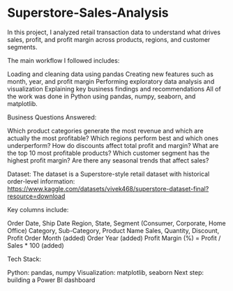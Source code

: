 # Superstore-Sales-Analysis
In this project, I analyzed retail transaction data to understand what drives sales, profit, and profit margin across products, regions, and customer segments.

The main workflow I followed includes:

Loading and cleaning data using pandas
Creating new features such as month, year, and profit margin
Performing exploratory data analysis and visualization
Explaining key business findings and recommendations
All of the work was done in Python using pandas, numpy, seaborn, and matplotlib.

Business Questions Answered:

Which product categories generate the most revenue and which are actually the most profitable?
Which regions perform best and which ones underperform?
How do discounts affect total profit and margin?
What are the top 10 most profitable products?
Which customer segment has the highest profit margin?
Are there any seasonal trends that affect sales?

Dataset:
The dataset is a Superstore-style retail dataset with historical order-level information: https://www.kaggle.com/datasets/vivek468/superstore-dataset-final?resource=download

Key columns include:

Order Date, Ship Date
Region, State, Segment (Consumer, Corporate, Home Office)
Category, Sub-Category, Product Name
Sales, Quantity, Discount, Profit
Order Month (added)
Order Year (added)
Profit Margin (%) = Profit / Sales * 100 (added)

Tech Stack:

Python: pandas, numpy
Visualization: matplotlib, seaborn
Next step: building a Power BI dashboard 
